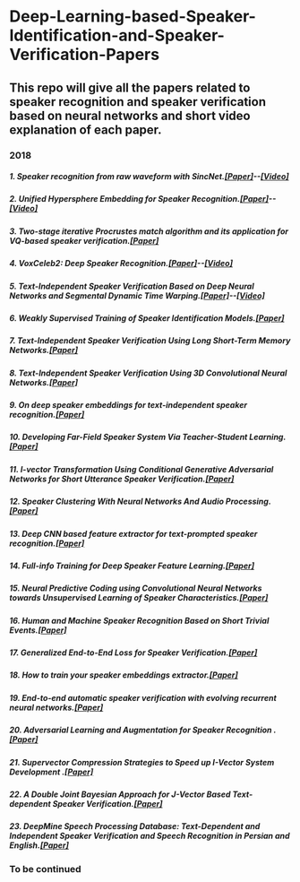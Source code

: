 # Deep-Learning-based-Speaker-Identification-and-Speaker-Verification-Papers
## This repo will give all the papers related to speaker recognition and speaker verification based on neural networks and short video explanation of each paper.

### 2018
##### 1. Speaker recognition from raw waveform with SincNet.[\[Paper\]](https://arxiv.org/pdf/1808.00158.pdf)--[\[Video\]]()
##### 2. Unified Hypersphere Embedding for Speaker Recognition.[\[Paper\]](https://arxiv.org/pdf/1807.08312)--[\[Video\]](https://www.youtube.com/watch?v=i9f0xKHj-UI)

##### 3. Two-stage iterative Procrustes match algorithm and its application for VQ-based speaker verification.[\[Paper\]](https://arxiv.org/pdf/1807.03587)
##### 4. VoxCeleb2: Deep Speaker Recognition.[\[Paper\]](https://arxiv.org/pdf/1806.05622)--[\[Video\]](https://www.youtube.com/watch?v=05FIR8HNuz0&t=4s)
##### 5. Text-Independent Speaker Verification Based on Deep Neural Networks and Segmental Dynamic Time Warping.[\[Paper\]](https://arxiv.org/pdf/1806.09932.pdf)--[\[Video\]](https://www.youtube.com/watch?v=LKRw5_qEKPo&t=932s)
##### 6. Weakly Supervised Training of Speaker Identification Models.[\[Paper\]](https://arxiv.org/pdf/1806.08621.pdf)
##### 7. Text-Independent Speaker Verification Using Long Short-Term Memory Networks.[\[Paper\]](https://arxiv.org/pdf/1805.00604.pdf)
##### 8. Text-Independent Speaker Verification Using 3D Convolutional Neural Networks.[\[Paper\]](https://arxiv.org/pdf/1705.09422.pdf)
##### 9. On deep speaker embeddings for text-independent speaker recognition.[\[Paper\]](https://arxiv.org/pdf/1804.10080.pdf)
##### 10. Developing Far-Field Speaker System Via Teacher-Student Learning.[\[Paper\]](https://arxiv.org/pdf/1804.05166.pdf)
##### 11. I-vector Transformation Using Conditional Generative Adversarial Networks for Short Utterance Speaker Verification.[\[Paper\]](https://arxiv.org/pdf/1804.00290.pdf)
##### 12. Speaker Clustering With Neural Networks And Audio Processing.[\[Paper\]](https://arxiv.org/pdf/1803.08276.pdf)
##### 13. Deep CNN based feature extractor for text-prompted speaker recognition.[\[Paper\]](https://arxiv.org/pdf/1803.05307.pdf)
##### 14. Full-info Training for Deep Speaker Feature Learning.[\[Paper\]](https://arxiv.org/pdf/1711.00366.pdf)
##### 15. Neural Predictive Coding using Convolutional Neural Networks towards Unsupervised Learning of Speaker Characteristics.[\[Paper\]](https://arxiv.org/pdf/1802.07860.pdf)
##### 16. Human and Machine Speaker Recognition Based on Short Trivial Events.[\[Paper\]](https://arxiv.org/pdf/1711.05443.pdf)
##### 17. Generalized End-to-End Loss for Speaker Verification.[\[Paper\]](https://arxiv.org/pdf/1710.10467.pdf)
##### 18. How to train your speaker embeddings extractor.[\[Paper\]](https://www.sri.com/sites/default/files/publications/how_to_train_your_speaker_embeddings_extractor.submitted.pdf)
##### 19. End-to-end automatic speaker verification with evolving recurrent neural networks.[\[Paper\]](http://www.eurecom.fr/en/publication/5540/download/sec-publi-5540_1.pdf) 
##### 20. Adversarial Learning and Augmentation for Speaker Recognition .[\[Paper\]](https://www.isca-speech.org/archive/Odyssey_2018/pdfs/33.pdf)
##### 21. Supervector Compression Strategies to Speed up I-Vector System Development .[\[Paper\]](https://arxiv.org/pdf/1805.01156.pdf)
##### 22. A Double Joint Bayesian Approach for J-Vector Based Text-dependent Speaker Verification.[\[Paper\]](https://arxiv.org/pdf/1711.06434.pdf)
##### 23. DeepMine Speech Processing Database: Text-Dependent and Independent Speaker Verification and Speech Recognition in Persian and English.[\[Paper\]](https://pdfs.semanticscholar.org/c59e/1f92d8ea0dd7801a2c8459258bfd8901ba78.pdf?_ga=2.124500616.385918562.1536232475-392779797.1536058063)

### To be continued


